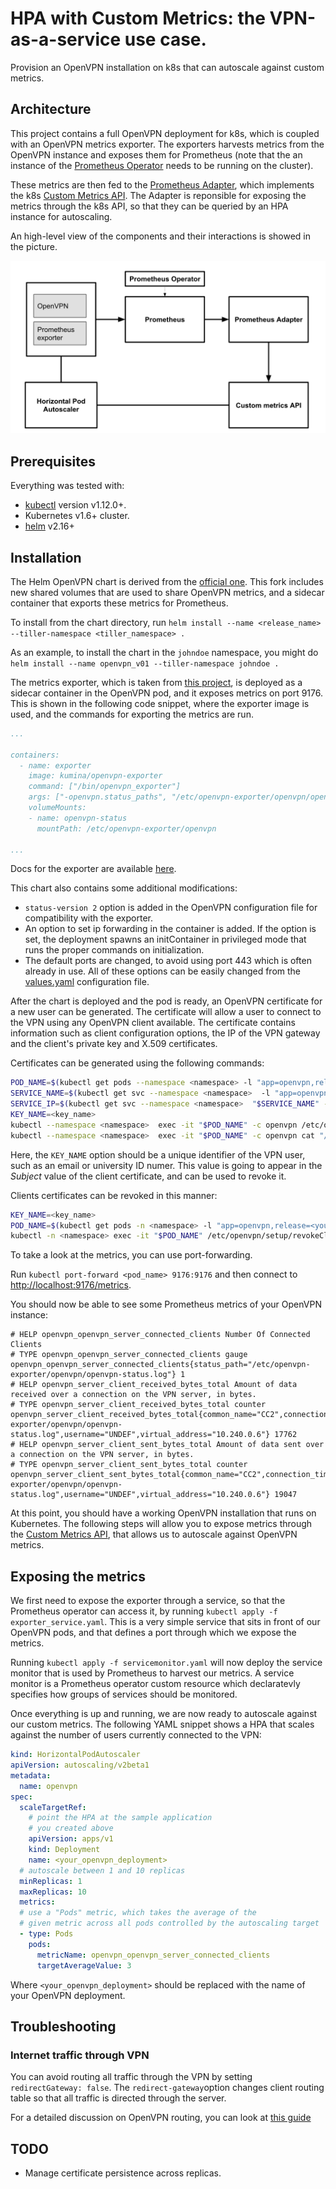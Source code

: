 # HPA with Custom Metrics: the VPN-as-a-service use case.

Provision an OpenVPN installation on k8s that can autoscale against custom metrics.

## Architecture

This project contains a full OpenVPN deployment for k8s, which is coupled with an OpenVPN metrics exporter. The exporters harvests metrics from the OpenVPN instance and exposes them for Prometheus (note that the an instance of the [Prometheus Operator](https://github.com/coreos/prometheus-operator) needs to be running on the cluster).

These metrics are then fed to the [Prometheus Adapter](https://github.com/helm/charts/tree/master/stable/prometheus-adapter), which implements the k8s [Custom Metrics API](https://kubernetes.io/docs/tasks/run-application/horizontal-pod-autoscale/#support-for-metrics-apis). The Adapter is reponsible for exposing the metrics through the k8s API, so that they can be queried by an HPA instance for autoscaling.

An high-level view of the components and their interactions is showed in the picture.

![](img/scheme.png) 


## Prerequisites

Everything was tested with:

* [kubectl](https://kubernetes.io/docs/tasks/tools/install-kubectl/) version v1.12.0+.
* Kubernetes v1.6+ cluster.
* [helm](https://helm.sh/docs/intro/install/) v2.16+

## Installation

The Helm OpenVPN chart is derived from the [official one](https://github.com/helm/charts/tree/master/stable/openvpn). This fork includes new shared volumes that are used to share OpenVPN metrics, and a sidecar container that exports these metrics for Prometheus. 

To install from the chart directory, run 
```helm install --name <release_name> --tiller-namespace <tiller_namespace> .```

As an example, to install the chart in the `johndoe` namespace, you might do
```helm install --name openvpn_v01 --tiller-namespace johndoe .```


The metrics exporter, which is taken from [this project](https://github.com/kumina/openvpn_exporter), is deployed as a sidecar container in the OpenVPN pod, and it exposes metrics on port 9176. This is shown in the following code snippet, where the exporter image is used, and the commands for exporting the metrics are run.

```YAML
...

containers:
  - name: exporter
    image: kumina/openvpn-exporter
    command: ["/bin/openvpn_exporter"]
    args: ["-openvpn.status_paths", "/etc/openvpn-exporter/openvpn/openvpn-status.log"]
    volumeMounts:
    - name: openvpn-status
      mountPath: /etc/openvpn-exporter/openvpn
      
...
```        

Docs for the exporter are available [here](https://github.com/kumina/openvpn_exporter).

This chart also contains some additional modifications:
* `status-version 2` option is added in the OpenVPN configuration file for compatibility with the exporter.
* An option to set ip forwarding in the container is added. If the option is set, the deployment spawns an initContainer in privileged mode that runs the proper commands on initialization.
* The default ports are changed, to avoid using port 443 which is often already in use. All of these options can be easily changed from the [values.yaml](https://github.com/netgroup-polito/VPNaaS/blob/master/openvpn-chart/values.yaml) configuration file.



After the chart is deployed and the pod is ready, an OpenVPN certificate for a new user can be generated. 
The certificate will allow a user to connect to the VPN using any OpenVPN client available. The certificate contains information such as client configuration options, the IP of the VPN gateway and the client's private key and X.509 certificates.

Certificates can be generated using the following commands:

```bash
POD_NAME=$(kubectl get pods --namespace <namespace> -l "app=openvpn,release=<your_release>" -o jsonpath='{ .items[0].metadata.name }')
SERVICE_NAME=$(kubectl get svc --namespace <namespace>  -l "app=openvpn,release=<your_release>" -o jsonpath='{ .items[0].metadata.name }')
SERVICE_IP=$(kubectl get svc --namespace <namespace>  "$SERVICE_NAME" -o go-template='{{ range $k, $v := (index .status.loadBalancer.ingress 0)}}{{ $v }}{{end}}')
KEY_NAME=<key_name>
kubectl --namespace <namespace>  exec -it "$POD_NAME" -c openvpn /etc/openvpn/setup/newClientCert.sh "$KEY_NAME" "$SERVICE_IP"
kubectl --namespace <namespace>  exec -it "$POD_NAME" -c openvpn cat "/etc/openvpn/certs/pki/$KEY_NAME.ovpn" > "$KEY_NAME.ovpn"
```

Here, the `KEY_NAME` option should be a unique identifier of the VPN user, such as an email or university ID numer. This value is going to appear in the *Subject* value of the client certificate, and can be used to revoke it.


Clients certificates can be revoked in this manner:

```bash
KEY_NAME=<key_name>
POD_NAME=$(kubectl get pods -n <namespace> -l "app=openvpn,release=<your_release>" -o jsonpath='{.items[0].metadata.name}')
kubectl -n <namespace> exec -it "$POD_NAME" /etc/openvpn/setup/revokeClientCert.sh $KEY_NAME
```

To take a look at the metrics, you can use port-forwarding.

Run `kubectl port-forward <pod_name> 9176:9176` and then connect to [http://localhost:9176/metrics](http://localhost:9176/metrics).

You should now be able to see some Prometheus metrics of your OpenVPN instance:

```
# HELP openvpn_openvpn_server_connected_clients Number Of Connected Clients
# TYPE openvpn_openvpn_server_connected_clients gauge
openvpn_openvpn_server_connected_clients{status_path="/etc/openvpn-exporter/openvpn/openvpn-status.log"} 1
# HELP openvpn_server_client_received_bytes_total Amount of data received over a connection on the VPN server, in bytes.
# TYPE openvpn_server_client_received_bytes_total counter
openvpn_server_client_received_bytes_total{common_name="CC2",connection_time="1576248156",real_address="10.244.0.0:25878",status_path="/etc/openvpn-exporter/openvpn/openvpn-status.log",username="UNDEF",virtual_address="10.240.0.6"} 17762
# HELP openvpn_server_client_sent_bytes_total Amount of data sent over a connection on the VPN server, in bytes.
# TYPE openvpn_server_client_sent_bytes_total counter
openvpn_server_client_sent_bytes_total{common_name="CC2",connection_time="1576248156",real_address="10.244.0.0:25878",status_path="/etc/openvpn-exporter/openvpn/openvpn-status.log",username="UNDEF",virtual_address="10.240.0.6"} 19047
```

At this point, you should have a working OpenVPN installation that runs on Kubernetes. The following steps will allow you to expose metrics through the [Custom Metrics API](https://kubernetes.io/docs/tasks/run-application/horizontal-pod-autoscale/#support-for-metrics-apis), that allows us to autoscale against OpenVPN metrics.

## Exposing the metrics

We first need to expose the exporter through a service, so that the Prometheus operator can access it, by running `kubectl apply -f exporter_service.yaml`. This is a very simple service that sits in front of our OpenVPN pods, and that defines a port through which we expose the metrics.

Running `kubectl apply -f servicemonitor.yaml` will now deploy the service monitor that is used by Prometheus to harvest our metrics.
A service monitor is a Prometheus operator custom resource which declaratevly specifies how groups of services should be monitored.

Once everything is up and running, we are now ready to autoscale against our custom metrics.
The following YAML snippet shows a HPA that scales against the number of users currently connected to the VPN:

```YAML
kind: HorizontalPodAutoscaler
apiVersion: autoscaling/v2beta1
metadata:
  name: openvpn
spec:
  scaleTargetRef:
    # point the HPA at the sample application
    # you created above
    apiVersion: apps/v1
    kind: Deployment
    name: <your_openvpn_deployment>
  # autoscale between 1 and 10 replicas
  minReplicas: 1
  maxReplicas: 10
  metrics:
  # use a "Pods" metric, which takes the average of the
  # given metric across all pods controlled by the autoscaling target
  - type: Pods
    pods:
      metricName: openvpn_openvpn_server_connected_clients
      targetAverageValue: 3
```

Where `<your_openvpn_deployment>` should be replaced with the name of your OpenVPN deployment.

## Troubleshooting


### Internet traffic through VPN

You can avoid routing all traffic through the VPN by setting `redirectGateway: false`. The `redirect-gateway`option changes client routing table so that all traffic is directed through the server.

For a detailed discussion on OpenVPN routing, you can look at [this guide](https://community.openvpn.net/openvpn/wiki/BridgingAndRouting?__cf_chl_jschl_tk__=3594c84025c56b4a1b5b5ab4b8a09795f5dffde6-1581421660-0-AWvPPmNOQbCMn6yvKYVynFeagfHjTv3MIRLp1RjRbUpBry5iiU97HnZR4XUZTwIb9wczHJmkjrf-aOHY2xoQDUzYBNgqAiBLSqmZppVcqXBw1zpDYhOxMbk0MHbaqQLJluu0WEE-bEzUMWipoXMEpx5EbHQg_Xm3rbZLhvL3Dy5pF7_LvCPiAHoKdC1g0_T_-YjqVn858go5QQoXJghBLjcSIrNYydpljPUkil5rejI3vt0jp6VdrsXqHLVtAXWADDP8VlnYB0n0VyfdntSp9incx5-440aU7WAjHCOFLmc1eQcx7MiSTDwtr9FcJnxAZw)

## TODO

* Manage certificate persistence across replicas.
